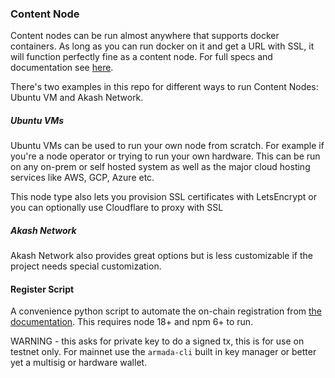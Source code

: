 ### Content Node

Content nodes can be run almost anywhere that supports docker containers. As long as you can run docker on it and get a URL with SSL, it will function perfectly fine as a content node. For full specs and documentation see [here](https://docs.armadanetwork.com/armada-network-docs/node-operators/content-node-setup).

There's two examples in this repo for different ways to run Content Nodes: Ubuntu VM and Akash Network. 

##### Ubuntu VMs
Ubuntu VMs can be used to run your own node from scratch. For example if you're a node operator or trying to run your own hardware. This can be run on any on-prem or self hosted system as well as the major cloud hosting services like AWS, GCP, Azure etc.

This node type also lets you provision SSL certificates with LetsEncrypt or you can optionally use Cloudflare to proxy with SSL

##### Akash Network
Akash Network also provides great options but is less customizable if the project needs special customization.

#### Register Script
A convenience python script to automate the on-chain registration from [the documentation](https://docs.armadanetwork.com/armada-network-docs/node-operators/content-node-setup). This requires node 18+ and npm 6+ to run.

WARNING - this asks for private key to do a signed tx, this is for use on testnet only. For mainnet use the `armada-cli` built in key manager or better yet a multisig or hardware wallet.